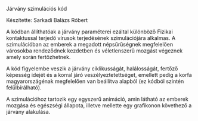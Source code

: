 Járvány szimulációs kód

Készítette: Sarkadi Balázs Róbert

A kódban állíthatóak a járvány paraméterei ezáltal különböző Fizikai kontaktussal terjedő vírusok terjedésének szimulációjára alkalmas. A szimulációban az emberek a megadott népsűrűségnek megfelelően városokba rendeződnek kezdetben és véletlenszerű mozgást végeznek amely során fertőzhetnek.

A kód figyelembe veszik a járvány ciklikusságát, halálosságát, fertőző képesség idejét és a korral járó veszélyeztetettséget, emellett pedig a korfa magyarországénak megfelelően van beállítva alapból (ez kódból szintén felülbírálható).

A szimulációhoz tartozik egy egyszerű animáció, amin látható az emberek mozgása és egészségi állapota, illetve mellette egy grafikonon követhező a járvány alakulása.
